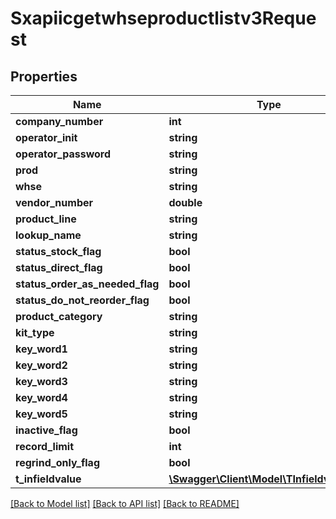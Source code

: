 # Sxapiicgetwhseproductlistv3Request

## Properties
Name | Type | Description | Notes
------------ | ------------- | ------------- | -------------
**company_number** | **int** |  | [optional] 
**operator_init** | **string** |  | [optional] 
**operator_password** | **string** |  | [optional] 
**prod** | **string** |  | [optional] 
**whse** | **string** |  | [optional] 
**vendor_number** | **double** |  | [optional] 
**product_line** | **string** |  | [optional] 
**lookup_name** | **string** |  | [optional] 
**status_stock_flag** | **bool** |  | [optional] 
**status_direct_flag** | **bool** |  | [optional] 
**status_order_as_needed_flag** | **bool** |  | [optional] 
**status_do_not_reorder_flag** | **bool** |  | [optional] 
**product_category** | **string** |  | [optional] 
**kit_type** | **string** |  | [optional] 
**key_word1** | **string** |  | [optional] 
**key_word2** | **string** |  | [optional] 
**key_word3** | **string** |  | [optional] 
**key_word4** | **string** |  | [optional] 
**key_word5** | **string** |  | [optional] 
**inactive_flag** | **bool** |  | [optional] 
**record_limit** | **int** |  | [optional] 
**regrind_only_flag** | **bool** |  | [optional] 
**t_infieldvalue** | [**\Swagger\Client\Model\TInfieldvalueReq**](TInfieldvalueReq.md) |  | [optional] 

[[Back to Model list]](../README.md#documentation-for-models) [[Back to API list]](../README.md#documentation-for-api-endpoints) [[Back to README]](../README.md)


